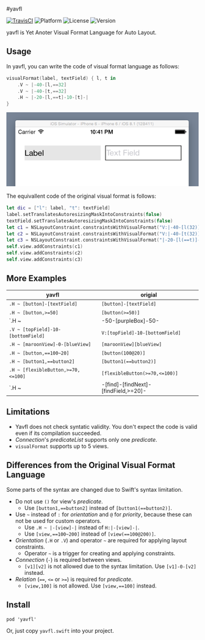#yavfl

[![TravisCI](http://img.shields.io/travis/safx/yavfl.svg?style=flat)](https://travis-ci.org/safx/yavfl)
![Platform](https://img.shields.io/cocoapods/p/yavfl.svg?style=flat)
![License](https://img.shields.io/cocoapods/l/yavfl.svg?style=flat)
![Version](https://img.shields.io/cocoapods/v/yavfl.svg?style=flat)

yavfl is Yet Anoter Visual Format Language for Auto Layout.


## Usage

In yavfl, you can write the code of visual format language as follows:

```swift
visualFormat(label, textField) { l, t in
    .V ~ |-40-[l,==32]
    .V ~ |-40-[t,==32]
    .H ~ |-20-[l,==t]-10-[t]-|
}
```

![](./images/layout_sample.png)

The equivallent code of the original visual format is follows:

```swift
let dic = ["l": label, "t": textField]
label.setTranslatesAutoresizingMaskIntoConstraints(false)
textField.setTranslatesAutoresizingMaskIntoConstraints(false)
let c1 = NSLayoutConstraint.constraintsWithVisualFormat("V:|-40-[l(32)]", options: nil, metrics: nil, views: dic)
let c2 = NSLayoutConstraint.constraintsWithVisualFormat("V:|-40-[t(32)]", options: nil, metrics: nil, views: dic)
let c3 = NSLayoutConstraint.constraintsWithVisualFormat("|-20-[l(==t)]-10-[t]-|", options: nil, metrics: nil, views: dic)
self.view.addConstraints(c1)
self.view.addConstraints(c2)
self.view.addConstraints(c3)
```

## More Examples

| yavfl                                         | origial                                   |
|-----------------------------------------------|-------------------------------------------|
| `.H ~ [button]-[textField]`                   | `[button]-[textField]`                    |
| `.H ~ [button,>=50]`                          | `[button(>=50)]`                          |
| `.H ~ |-50-[purpleBox]-50-|`                  | `|-50-[purpleBox]-50-|`                   |
| `.V ~ [topField]-10-[bottomField]`            | `V:[topField]-10-[bottomField]`           |
| `.H ~ [maroonView]-0-[blueView]`              | `[maroonView][blueView]`                  |
| `.H ~ [button,==100~20]`                      | `[button(100@20)]`                        |
| `.H ~ [button1,==button2]`                    | `[button1(==button2)]`                    |
| `.H ~ [flexibleButton,>=70,<=100]`            | `[flexibleButton(>=70,<=100)]`            |
| `.H ~ |-[find]-[findNext]-[findField,>=20]-|` | `|-[find]-[findNext]-[findField(>=20)]-|` |


## Limitations

* Yavfl does not check syntatic validity. You don't expect the code is valid even if its compilation succeeded.
* *Connection*'s *predicateList* supports only one *predicate*.
* `visualFormat` supports up to 5 views.

## Differences from the Original Visual Format Language

Some parts of the syntax are changed due to Swift's syntax limitation.

* Do not use `()` for view's *predicate*.
    * Use `[button1,==button2]` instead of `[button1(==button2)]`.
* Use `~` instead of `:` for *orientation* and `@` for *priority*, because these can not be used for custom operators.
    * Use `.H ~ |-[view]-|` instead of `H:|-[view]-|`.
    * Use `[view,==100~200]` instead of `[view(==100@200)]`.
* *Orientation* (`.H` or `.V`) and operator `~` are required for applying layout constraints.
    * Operator `~` is a trigger for creating and applying constraints.
* *Connection* (`-`) is required between views.
    * `[v1][v2]` is not allowed due to the syntax limitation. Use `[v1]-0-[v2]` instead.
* *Relation* (`==`, `<=` or `>=`) is required for *predicate*.
    * `[view,100]` is not allowed. Use `[view,==100]` instead.


## Install

    pod 'yavfl'

Or, just copy `yavfl.swift` into your project.
